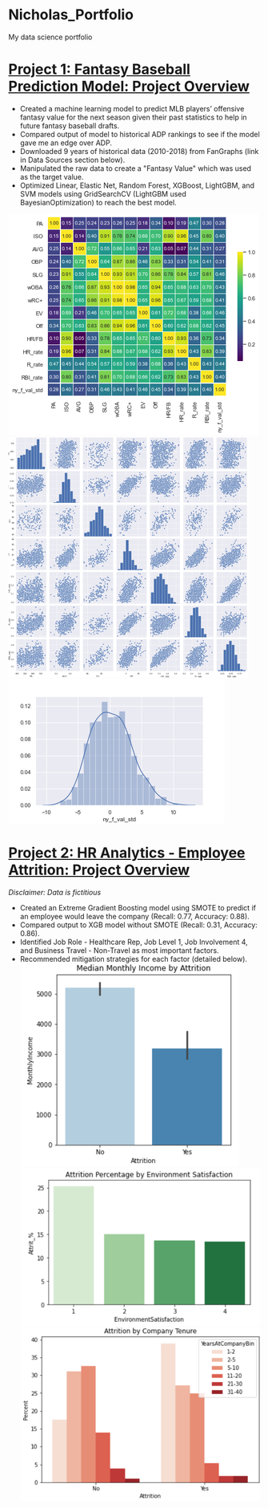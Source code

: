 # Nicholas_Portfolio
My data science portfolio

# [Project 1: Fantasy Baseball Prediction Model: Project Overview](https://github.com/nkrajew/baseball_proj)
- Created a machine learning model to predict MLB players’ offensive fantasy value for the next season given their past statistics to help in future fantasy baseball drafts.
- Compared output of model to historical ADP rankings to see if the model gave me an edge over ADP.
- Downloaded 9 years of historical data (2010-2018) from FanGraphs (link in Data Sources section below).
- Manipulated the raw data to create a "Fantasy Value" which was used as the target value.
- Optimized Linear, Elastic Net, Random Forest, XGBoost, LightGBM, and SVM models using GridSearchCV (LightGBM used BayesianOptimization) to reach the best model.

![](https://github.com/nkrajew/Nicholas_Portfolio/blob/master/images/corr_matrix_image.png )
![](https://github.com/nkrajew/Nicholas_Portfolio/blob/master/images/pair_plot_resized.png)
![](https://github.com/nkrajew/Nicholas_Portfolio/blob/master/images/target_distribution.png)

# [Project 2: HR Analytics - Employee Attrition: Project Overview](https://github.com/nkrajew/hr_attrition_proj)
*Disclaimer: Data is fictitious*
- Created an Extreme Gradient Boosting model using SMOTE to predict if an employee would leave the company (Recall: 0.77, Accuracy: 0.88).
- Compared output to XGB model without SMOTE (Recall: 0.31, Accuracy: 0.86).
- Identified Job Role - Healthcare Rep, Job Level 1, Job Involvement 4, and Business Travel - Non-Travel as most important factors.
- Recommended mitigation strategies for each factor (detailed below).
![](https://github.com/nkrajew/Nicholas_Portfolio/blob/master/images/inc_attrit.PNG)
![](https://github.com/nkrajew/Nicholas_Portfolio/blob/master/images/env_sat.PNG)
![](https://github.com/nkrajew/Nicholas_Portfolio/blob/master/images/attrit_by_tenure.PNG)
